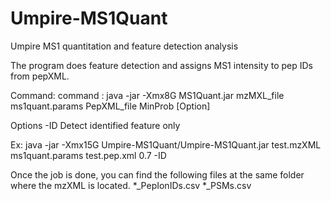 # Umpire-MS1Quant
Umpire MS1 quantitation and feature detection analysis

The program does feature detection and assigns MS1 intensity to pep IDs from pepXML.

Command:
command : java -jar -Xmx8G MS1Quant.jar mzMXL_file ms1quant.params PepXML_file MinProb [Option]

Options
    -ID     Detect identified feature only
  
Ex: java -jar -Xmx15G Umpire-MS1Quant/Umpire-MS1Quant.jar test.mzXML ms1quant.params test.pep.xml 0.7 -ID

Once the job is done, you can find the following files at the same folder where the mzXML is located.
*_PepIonIDs.csv
*_PSMs.csv
